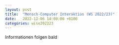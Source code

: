 ```yaml
---
layout: post
title:  "Mensch-Computer Interaktion (WS 2022/23)"
date:   2022-12-06 14:00:00 +0100
categories: wise202223
---
```


Informationen folgen bald
